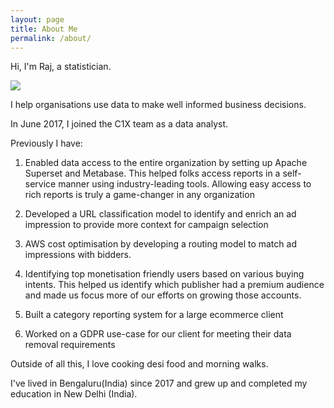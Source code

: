 ```yaml
---
layout: page
title: About Me
permalink: /about/
---
```


Hi, I'm Raj, a statistician. 


![]({{site.baseurl}}/images/raj_dp.jpg)


I help organisations use data to make well informed business decisions.

In June 2017, I joined the C1X team as a data analyst.

Previously I have:

1. Enabled data access to the entire organization by setting up Apache Superset and Metabase. This helped folks access reports in a self-service manner using industry-leading tools. Allowing easy access to rich reports is truly a game-changer in any organization

2. Developed a URL classification model to identify and enrich an ad impression to provide more context for campaign selection

3. AWS cost optimisation by developing a routing model to match ad impressions with bidders. 

4. Identifying top monetisation friendly users based on various buying intents. This helped us identify which publisher had a premium audience and made us focus more of our efforts on growing those accounts. 

5. Built a category reporting system for a large ecommerce client

6. Worked on a GDPR use-case for our client for meeting their data removal requirements


Outside of all this, I love cooking desi food and morning walks. 

I've lived in Bengaluru(India) since 2017 and grew up and completed my education in New Delhi (India).
